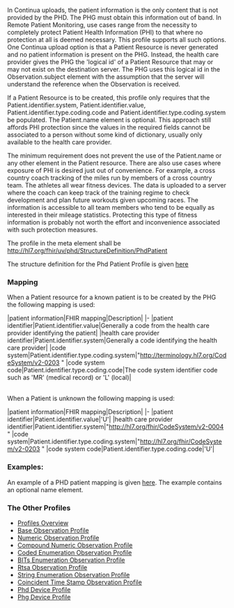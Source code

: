 In Continua uploads, the patient information is the only content that is not provided by the PHD. The PHG must obtain this information out of band. In Remote Patient Monitoring, use cases range from the necessity to completely protect Patient Health Information (PHI) to that where no protection at all is deemed necessary. This profile supports all such options. One Continua upload option is that a Patient Resource is never generated and no patient information is present on the PHG. Instead, the health care provider gives the PHG the 'logical id' of a Patient Resource that may or may not exist on the destination server. The PHG uses this logical id in the Observation.subject element with the assumption that the server will understand the reference when the Observation is received.

If a Patient Resource is to be created, this profile only requires that the Patient.identifier.system, Patient.identifier.value, Patient.identifier.type.coding.code and Patient.identifier.type.coding.system be populated. The Patient.name element is optional. This approach still affords PHI protection since the values in the required fields cannot be associated to a person without some kind of dictionary, usually only available to the health care provider.

The minimum requirement does not prevent the use of the Patient.name or any other element in the Patient resource. There are also use cases where exposure of PHI is desired just out of convenience. For example, a cross country coach tracking of the miles run by members of a cross country team. The athletes all wear fitness devices. The data is uploaded to a server where the coach can keep track of the training regime to check development and plan future workouts given upcoming races. The information is accessible to all team  members who tend to be equally as interested in their mileage statistics. Protecting this type of fitness information is probably not worth the effort and inconvenience associated with such protection measures.

<style>table, th, td {
border: 1px solid black;
border-collapse:collapse;
padding: 6px;}</style>

The profile in the meta element shall be http://hl7.org/fhir/uv/phd/StructureDefinition/PhdPatient

The structure definition for the Phd Patient Profile is given [here](StructureDefinition-PhdPatient.html)

### Mapping
When a Patient resource for a known patient is to be created by the PHG the following mapping is used:

|patient information|FHIR mapping|Description|
|-
|patient identifier|Patient.identifier.value|Generally a code from the health care provider identifying the patient|
|health care provider identifier|Patient.identifier.system|Generally a code identifying the health care provider|
|code system|Patient.identifier.type.coding.system|"http://terminology.hl7.org/CodeSystem/v2-0203 "
|code system code|Patient.identifier.type.coding.code|The code system identifier code such as 'MR' (medical record) or 'L' (local)|

<br>
When a Patient is unknown the following mapping is used:

|patient information|FHIR mapping|Description|
|-
|patient identifier|Patient.identifier.value|'U'|
|health care provider identifier|Patient.identifier.system|"http://hl7.org/fhir/CodeSystem/v2-0004 "
|code system|Patient.identifier.type.coding.system|"http://hl7.org/fhir/CodeSystem/v2-0203 "
|code system code|Patient.identifier.type.coding.code|'U'|

### Examples:
An example of a PHD patient mapping is given [here](patientExample.html). The example contains an optional name element.

### The Other Profiles

 - [Profiles Overview](ProfilesOverview.html)
 - [Base Observation Profile](BaseObservationProfile.html)
 - [Numeric Observation Profile](NumericObservationProfile.html)
 - [Compound Numeric Observation Profile](CompoundNumericObservationProfile.html)
 - [Coded Enumeration Observation Profile](CodedEnumerationObservationProfile.html)
 - [BITs Enumeration Observation Profile](BITsEnumerationObservationProfile.html)
 - [Rtsa Observation Profile](RtsaObservationProfile.html)
 - [String Enumeration Observation Profile](StringEnumerationObservationProfile.html)
 - [Coincident Time Stamp Observation Profile](CoincidentTimeStampObservationProfile.html)
 - [Phd Device Profile](PhdDeviceProfile.html)
 - [Phg Device Profile](PhgDeviceProfile.html)

